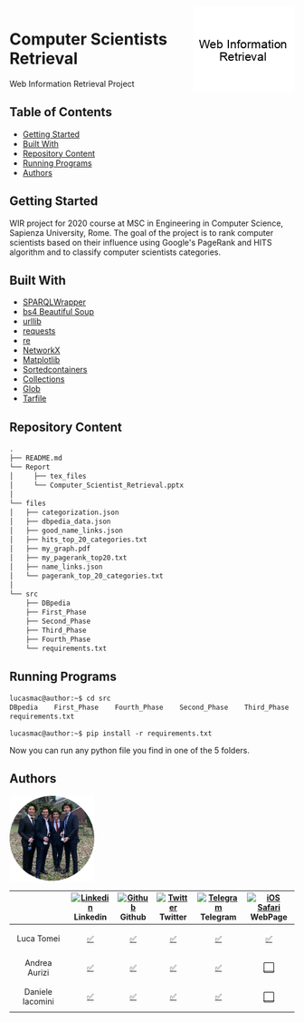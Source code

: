 <img src="Report/tex_files/images/ECI.png" align="right" />

# Computer Scientists Retrieval
Web Information Retrieval Project 

## Table of Contents

- [Getting Started](#Getting-Started)
- [Built With](#Built-With)
- [Repository Content](#Built-With)
- [Running Programs](#Running-Programs)
- [Authors](#Authors)


## Getting Started

WIR project for 2020 course at MSC in Engineering in Computer Science, Sapienza University, Rome. 
The goal of the project is to rank computer scientists based on their influence using Google's PageRank and HITS algorithm and to classify computer scientists categories.


## Built With

* [SPARQLWrapper](https://pypi.org/project/SPARQLWrapper/)
* [bs4 Beautiful Soup](https://www.crummy.com/software/BeautifulSoup/bs4/doc/)
* [urllib](https://docs.python.org/3/library/urllib.html)
* [requests](https://requests.readthedocs.io/en/master/)
* [re](https://docs.python.org/3/library/re.html)
* [NetworkX](https://networkx.github.io)
* [Matplotlib](https://matplotlib.org/users/pyplot/tutorial.html)
* [Sortedcontainers](http://www.grantjenks.com/docs/sortedcontainers/)
* [Collections](https://docs.python.org/3/library/collections.html)
* [Glob](https://docs.python.org/2/library/glob.html)
* [Tarfile](https://docs.python.org/3/library/tarfile.html)


## Repository Content

```
.
├── README.md
└── Report
│     ├── tex_files
│     └── Computer_Scientist_Retrieval.pptx
│
└── files
│   ├── categorization.json
│   ├── dbpedia_data.json
│   ├── good_name_links.json
│   ├── hits_top_20_categories.txt
│   ├── my_graph.pdf
│   ├── my_pagerank_top20.txt
│   ├── name_links.json
│   └── pagerank_top_20_categories.txt 
│
└── src
    ├── DBpedia
    ├── First_Phase
    ├── Second_Phase
    ├── Third_Phase
    ├── Fourth_Phase  
    └── requirements.txt
```

## Running Programs

```console
lucasmac@author:~$ cd src
DBpedia    First_Phase    Fourth_Phase    Second_Phase    Third_Phase    requirements.txt
```

```console
lucasmac@author:~$ pip install -r requirements.txt
```

Now you can run any python file you find in one of the 5 folders.

## Authors



<img src="Report/tex_files/images/team.png" width="150" /> 

| |[<img src="https://img.icons8.com/cute-clipart/64/000000/linkedin.png" alt="Linkedin" width="24px" height="24px" />](https://lucatomei.github.io)</br>Linkedin | [<img src="https://img.icons8.com/fluent/48/000000/github.png" alt="Github" width="24px" height="24px" />](https://lucatomei.github.io)</br>Github | [<img src="https://www.postpickr.com/wp-content/uploads/2018/03/twitter-icon.png" alt="Twitter" width="24px" height="24px" />](https://lucatomei.github.io)</br>Twitter | [<img src="https://img.icons8.com/fluent/48/000000/telegram-app.png" alt="Telegram" width="24px" height="24px" />](https://lucatomei.github.io)</br>Telegram | [<img src="https://raw.githubusercontent.com/alrra/browser-logos/master/src/safari-ios/safari-ios_48x48.png" alt="iOS Safari" width="24px" height="24px" />](https://lucatomei.github.io)</br>WebPage |
| :---------: | :---------: | :---------: | :---------: | :---------: | :---------: |
|Luca Tomei| <p align="center">[✅](https://www.linkedin.com/in/luca-tomei-760296ab/)</p>| <p align="center">[✅](https://github.com/LucaTomei/)</p>| <p align="center">[✅](https://twitter.com/LucaTomei1995)</p>| <p align="center">[✅](https://twitter.com/LucaTomei1995)</p>| <p align="center">[✅](https://lucatomei.github.io)</p>|
|Andrea Aurizi| <p align="center">[✅](https://www.linkedin.com/in/andrea-aurizi-66a1351a6/)</p>|  <p align="center">[✅](https://www.linkedin.com/in/andrea-aurizi-66a1351a6/)</p>|  <p align="center">[✅](https://www.linkedin.com/in/andrea-aurizi-66a1351a6/)</p>|  <p align="center">[✅](https://www.linkedin.com/in/andrea-aurizi-66a1351a6/)</p>|  <p align="center">[⬜️]()</p>| 
|Daniele Iacomini| <p align="center">[✅](https://www.linkedin.com/in/daniele-iacomini-12a93819a/)</p>| <p align="center">[✅](https://www.linkedin.com/in/daniele-iacomini-12a93819a/)</p>| <p align="center">[✅](https://www.linkedin.com/in/daniele-iacomini-12a93819a/)</p>| <p align="center">[✅](https://www.linkedin.com/in/daniele-iacomini-12a93819a/)</p>| <p align="center">[⬜️]()</p>| 


